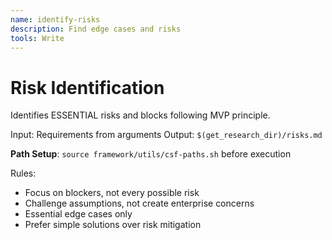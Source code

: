 ```yaml
---
name: identify-risks
description: Find edge cases and risks
tools: Write
---
```


# Risk Identification

Identifies ESSENTIAL risks and blocks following MVP principle.

Input: Requirements from arguments
Output: `$(get_research_dir)/risks.md`

**Path Setup**: `source framework/utils/csf-paths.sh` before execution

Rules:
- Focus on blockers, not every possible risk
- Challenge assumptions, not create enterprise concerns
- Essential edge cases only
- Prefer simple solutions over risk mitigation